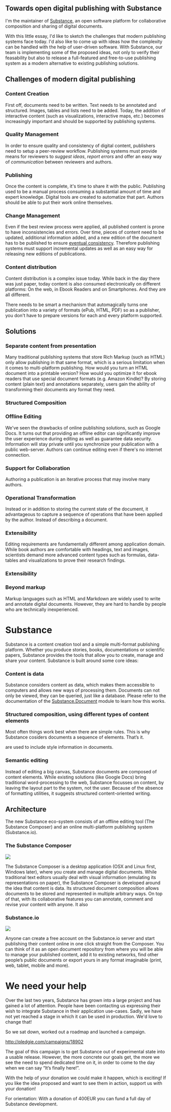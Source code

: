 ## Towards open digital publishing with Substance

I'm the maintainer of [Substance](http://substance.io), an open software platform for collaborative composition and sharing of digital documents. 

With this little essay, I'd like to sketch the challenges that modern publishing systems face today. I'd also like to come up with ideas how the complexity can be handled with the help of user-driven software. With Substance, our team is implementing some of the proposed ideas, not only to verify their feasability but also to release a full-featured and free-to-use publishing system as a modern alternative to existing publishing solutions.


## Challenges of modern digital publishing

### Content Creation

First off, documents need to be written. Text needs to be annotated and structured. Images, tables and lists need to be added. Today, the addition of interactive content (such as visualizations, interactive maps, etc.) becomes increasingly important and should be supported by publishing systems.

### Quality Management

In order to ensure quality and consistency of digital content, publishers need to setup a peer-review workflow. Publishing systems must provide means for reviewers to *suggest ideas*, *report errors* and offer an easy way of *communication* between reviewers and authors.

### Publishing

Once the content is complete, it's time to share it with the public. Publishing used to be a manual process consuming a substantial amount of time and expert knowledge. Digital tools are created to automatize that part. Authors should be able to put their work online themselves.

### Change Management

Even if the best review process were applied, all published content is prone to have inconsistencies and errors. Over time, pieces of content need to be updated, additional information added, and a new edition of the document has to be published to ensure [eventual consistency](http://prose.io/help/eventually-consistent.html). Therefore publishing systems must support incremental updates as well as an easy way for releasing new editions of publications.

### Content distribution

Content distribution is a complex issue today. While back in the day there was just paper, today content is also consumed electronically on different platforms: On the web, in Ebook Readers and on Smartphones. And they are all different.

There needs to be smart a mechanism that automagically turns one publication into a variety of formats (ePub, HTML, PDF) so as a publisher, you don't have to prepare versions for each and every platform supported.

## Solutions

### Separate content from presentation

Many traditional publishing systems that store Rich Markup (such as HTML) only allow publishing in that same format, which is a serious limitation when it comes to multi-platform publishing. How would you turn an HTML document into a printable version? How would you optimize it for ebook readers that use special document formats (e.g. Amazon Kindle)? By storing content (plain text) and annotations separately, users gain the ability of transforming their documents any format they need.

### Structured Composition



### Offline Editing

We've seen the drawbacks of online publishing solutions, such as Google Docs. It turns out that providing an offline editor can significantly improve the user experience during editing as well as guarantee data security. Information will stay private until you synchronize your publication with a public web-server. Authors can continue editing even if there's no internet connection.

### Support for Collaboration

Authoring a publication is an iterative process that may involve many authors.


### Operational Transformation

Instead or in addition to storing the current state of the document, it advantageous to capture a sequence of operations that have been applied by the author. Instead of describing a document.

### Extensibility

Editing requirements are fundamentally different among application domain. While book authors are comfortable with headings, text and images, scientists demand more advanced content types such as formulas, data-tables and visualizations to prove their research findings.


### Extensibility

### Beyond markup

Markup languages such as HTML and Markdown are widely used to write and annotate digital documents. However, they are hard to handle by people who are technically inexperienced.


# Substance

Substance is a content creation tool and a simple multi-format publishing platform. Whether you produce stories, books, documentations or scientific papers, Substance provides the tools that allow you to create, manage and share your content. Substance is built around some core ideas:

### Content is data

Substance considers content as data, which makes them accessible to computers and allows new ways of processing them. Documents can not only be viewed, they can be queried, just like a database. Please refer to the documentation of the [Substance.Document](http://interior.substance.io/document/) module to learn how this works.


### Structured composition, using different types of content elements

Most often things work best when there are simple rules. This is why Substance cosiders documents a sequence of elements. That’s it.



are used to include style information in documents.

### Semantic editing

Instead of editing a big canvas, Substance documents are composed of content elements. While existing solutions (like Google Docs) bring traditional word-processing to the web, Substance focusses on content, by leaving the layout part to the system, not the user. Because of the absence of formatting utilities, it suggests structured content-oriented writing.

## 


## Architecture

The new Substance eco-system consists of an offline editing tool (The Substance Composer) and an online multi-platform publishing system (Substance.io).

### The Substance Composer

![](http://interior.substance.io/images/campaign/substance.png)

The Substance Composer is a desktop application (OSX and Linux first, Windows later), where you create and manage digital documents. While traditional text editors usually deal with visual information (emulating its representations on paper), the Substance Composer is developed around the idea that content is data. Its structured document composition allows documents to be stored and represented in multiple arbitrary ways. On top of that, with its collaborative features you can annotate, comment and revise your content with anyone. It also 


### Substance.io

![](http://interior.substance.io/images/campaign/substance.png)

Anyone can create a free account on the Substance.io server and start publishing their content online in one click straight from the Composer. You can think of it as an open document repository from where you will be able to manage your published content, add it to existing networks, find other people’s public documents or export yours in any format imaginable (print, web, tablet, mobile and more).


# We need your help

Over the last two years, Substance has grown into a large project and has gained a lot of attention. People have been contacting us expressing their wish to integrate Substance in their application use-cases. Sadly, we have not yet reached a stage in which it can be used in production. We'd love to change that!

So we sat down, worked out a roadmap and launched a campaign.

http://pledgie.com/campaigns/18902

The goal of this campaign is to get Substance out of experimental state into a usable release. However, the more concrete our goals get, the more we see the need to spend dedicated time on it, in order to come to the day when we can say “It’s finally here!”.

With the help of your donation we could make it happen, which is exciting! If you like the idea proposed and want to see them in action, support us with your donation! 

For orientation: With a donation of 400EUR you can fund a full day of Substance development.